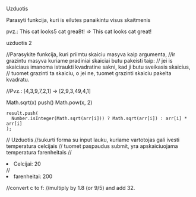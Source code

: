 Uzduotis

Parasyti funkcija, kuri is eilutes panaikintu visus skaitmenis

pvz.: This cat looks5 cat grea8t! => This cat looks cat great!

uzduotis 2

//Parasykite funkcija, kuri priimtu skaiciu masyva kaip argumenta,
//ir grazintu masyva kuriame pradiniai skaiciai butu pakeisti taip:
// jei is skaiciaus imanoma istraukti kvadratine sakni, kad ji butu sveikasis skaicius,
// tuomet grazinti ta skaiciu, o jei ne, tuomet grazinti skaiciu pakelta kvadratu.

//Pvz.: [4,3,9,7,2,1] -> [2,9,3,49,4,1]

Math.sqrt(x)
push()
Math.pow(x, 2)

    result.push(
      Number.isInteger(Math.sqrt(arr[i])) ? Math.sqrt(arr[i]) : arr[i] * arr[i]
    );

// Uzduotis
//sukurti forma su input lauku, kuriame vartotojas gali ivesti temperatura celcijais
// tuomet paspaudus submit, yra apskaiciuojama temperatura farenheitais
// <li> Celcijai: 20</li>
//<li> farenheitai: 200</li>

//convert c to f:
//multiply by 1.8 (or 9/5) and add 32.
